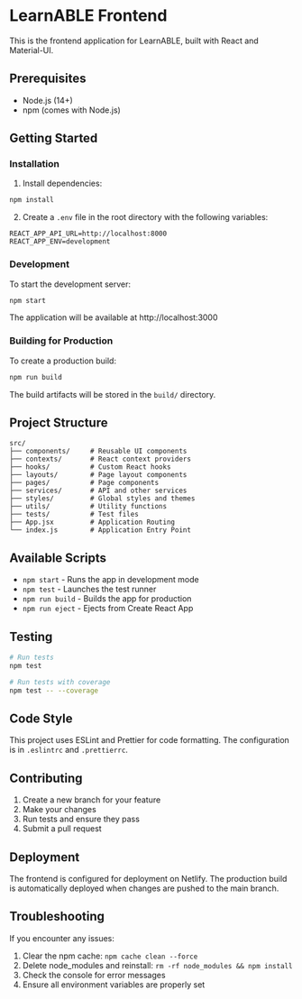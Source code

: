 # LearnABLE Frontend

This is the frontend application for LearnABLE, built with React and Material-UI.

## Prerequisites

- Node.js (14+)
- npm (comes with Node.js)

## Getting Started

### Installation

1. Install dependencies:
```bash
npm install
```

2. Create a `.env` file in the root directory with the following variables:
```
REACT_APP_API_URL=http://localhost:8000
REACT_APP_ENV=development
```

### Development

To start the development server:

```bash
npm start
```

The application will be available at http://localhost:3000

### Building for Production

To create a production build:

```bash
npm run build
```

The build artifacts will be stored in the `build/` directory.

## Project Structure

```
src/
├── components/     # Reusable UI components
├── contexts/       # React context providers
├── hooks/          # Custom React hooks
├── layouts/        # Page layout components
├── pages/          # Page components
├── services/       # API and other services
├── styles/         # Global styles and themes
├── utils/          # Utility functions
├── tests/          # Test files
├── App.jsx         # Application Routing
└── index.js        # Application Entry Point
```

## Available Scripts

- `npm start` - Runs the app in development mode
- `npm test` - Launches the test runner
- `npm run build` - Builds the app for production
- `npm run eject` - Ejects from Create React App

## Testing

```bash
# Run tests
npm test

# Run tests with coverage
npm test -- --coverage
```

## Code Style

This project uses ESLint and Prettier for code formatting. The configuration is in `.eslintrc` and `.prettierrc`.

## Contributing

1. Create a new branch for your feature
2. Make your changes
3. Run tests and ensure they pass
4. Submit a pull request

## Deployment

The frontend is configured for deployment on Netlify. The production build is automatically deployed when changes are pushed to the main branch.

## Troubleshooting

If you encounter any issues:

1. Clear the npm cache: `npm cache clean --force`
2. Delete node_modules and reinstall: `rm -rf node_modules && npm install`
3. Check the console for error messages
4. Ensure all environment variables are properly set
